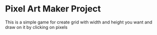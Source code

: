 # Pixel Art Maker Project

This is a simple game for create grid with width and height you want and draw on it by clicking on pixels 
